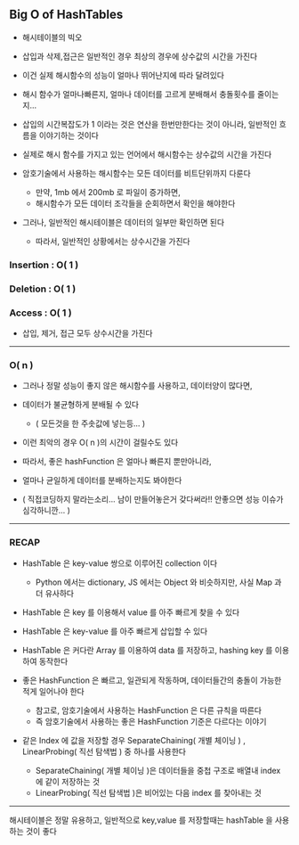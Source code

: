 ## Big O of HashTables

- 해시테이블의 빅오


- 삽입과 삭제,접근은 일반적인 경우 최상의 경우에 상수값의 시간을 가진다


- 이건 실제 해시함수의 성능이 얼마나 뛰어난지에 따라 달려있다


- 해시 함수가 얼마나빠른지, 얼마나 데이터를 고르게 분배해서 충돌횟수를 줄이는지...


- 삽입의 시간복잡도가 1 이라는 것은 연산을 한번만한다는 것이 아니라, 일반적인 흐름을 이야기하는 것이다


- 실제로 해시 함수를 가지고 있는 언어에서 해시함수는 상수값의 시간을 가진다


- 암호기술에서 사용하는 해시함수는 모든 데이터를 비트단위까지 다룬다
  - 만약, 1mb 에서 200mb 로 파일이 증가하면,
  - 해시함수가 모든 데이터 조각들을 순회하면서 확인을 해야한다


- 그러나, 일반적인 해시테이블은 데이터의 일부만 확인하면 된다
  - 따라서, 일반적인 상황에서는 상수시간을 가진다

### Insertion : **O( 1 )**
### Deletion : **O( 1 )**
### Access : **O( 1 )**

- 삽입, 제거, 접근 모두 상수시간을 가진다

---
### O( n )

- 그러나 정말 성능이 좋지 않은 해시함수를 사용하고, 데이터양이 많다면,


- 데이터가 불균형하게 분배될 수 있다
  - ( 모든것을 한 주솟값에 넣는등... )


- 이런 최악의 경우 O( n )의 시간이 걸릴수도 있다


- 따라서, 좋은 hashFunction 은 얼마나 빠른지 뿐만아니라, 


- 얼마나 균일하게 데이터를 분배하는지도 봐야한다


- ( 직접코딩하지 말라는소리... 남이 만들어놓은거 갖다써라!! 안좋으면 성능 이슈가 심각하니깐... )

---

### RECAP

- HashTable 은 key-value 쌍으로 이루어진 collection 이다
  - Python 에서는 dictionary, JS 에서는 Object 와 비슷하지만, 사실 Map 과 더 유사하다


- HashTable 은 key 를 이용해서 value 를 아주 빠르게 찾을 수 있다


- HashTable 은 key-value 를 아주 빠르게 삽입할 수 있다


- HashTable 은 커다란 Array 를 이용하여 data 를 저장하고, hashing key 를 이용하여 동작한다


- 좋은 HashFunction 은 빠르고, 일관되게 작동하며, 데이터들간의 충돌이 가능한 적게 일어나야 한다
  - 참고로, 암호기술에서 사용하는 HashFunction 은 다른 규칙을 따른다
  - 즉 암호기술에서 사용하는 좋은 HashFunction 기준은 다르다는 이야기


- 같은 Index 에 값을 저장할 경우 SeparateChaining( 개별 체이닝 ) , LinearProbing( 직선 탐색법 ) 중 하나를 사용한다
  - SeparateChaining( 개별 체이닝 )은 데이터들을 중첩 구조로 배열내 index 에 같이 저장하는 것
  - LinearProbing( 직선 탐색법 )은 비어있는 다음 index 를 찾아내는 것

---

해시테이블은 정말 유용하고, 일반적으로 key,value 를 저장할때는 hashTable 을 사용하는 것이 좋다